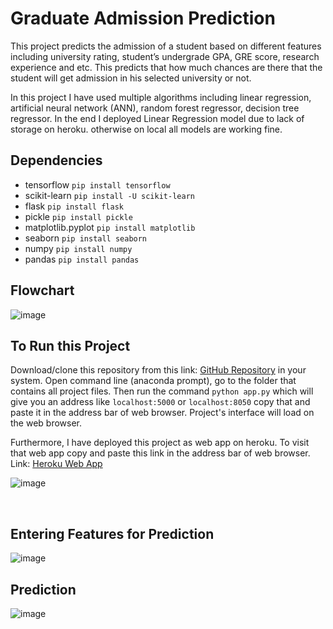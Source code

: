 # Graduate Admission Prediction

This project predicts the admission of a student based on different features including university rating, student’s undergrade GPA,
GRE score, research experience and etc. This predicts that how much chances are there that the student will get admission in his
selected university or not.

In this project I have used multiple algorithms including linear regression, artificial neural network (ANN), random forest regressor,
decision tree regressor. In the end I deployed Linear Regression model due to lack of storage on heroku. otherwise on local all models 
are working fine.

## Dependencies
* tensorflow 	   	```pip install tensorflow```
* scikit-learn     	```pip install -U scikit-learn```
* flask		   	```pip install flask```
* pickle	   	```pip install pickle``` 	
* matplotlib.pyplot	```pip install matplotlib```
* seaborn		```pip install seaborn```
* numpy			```pip install numpy```
* pandas		```pip install pandas```

## Flowchart

![image](https://user-images.githubusercontent.com/42883586/142773081-db74c87b-bb98-4f35-a0c0-9df046813d3e.png)



## To Run this Project

Download/clone this repository from this link: [GitHub Repository](https://github.com/shrey-1999/Graduate_Admission_Prediction) in your system. 
Open command line (anaconda prompt), go to the folder that contains all project files. Then run the command ```python app.py``` 
which will give you an address like ```localhost:5000``` or ```localhost:8050``` copy that and paste it in the address bar of web browser. 
Project's interface will load on the web browser.

Furthermore, I have deployed this project as web app on heroku. To visit that web app copy and paste this link in the address bar of
web browser. Link: [Heroku Web App](https://ipl-score-prediction2.herokuapp.com/)
 
![image](https://user-images.githubusercontent.com/42883586/142772771-10a22b50-3d77-46ae-bf97-e46a749bc001.png)


<br>

## Entering Features for Prediction

![image](https://user-images.githubusercontent.com/42883586/142772786-d893fbd1-24d3-4e65-a66c-6a5834883b4b.png)



## Prediction
![image](https://user-images.githubusercontent.com/42883586/142772818-057d8667-293b-4076-aad4-29e956e9e120.png)


